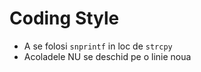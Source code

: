 # Coding Style
- A se folosi `snprintf` in loc de `strcpy`
- Acoladele NU se deschid pe o linie noua
